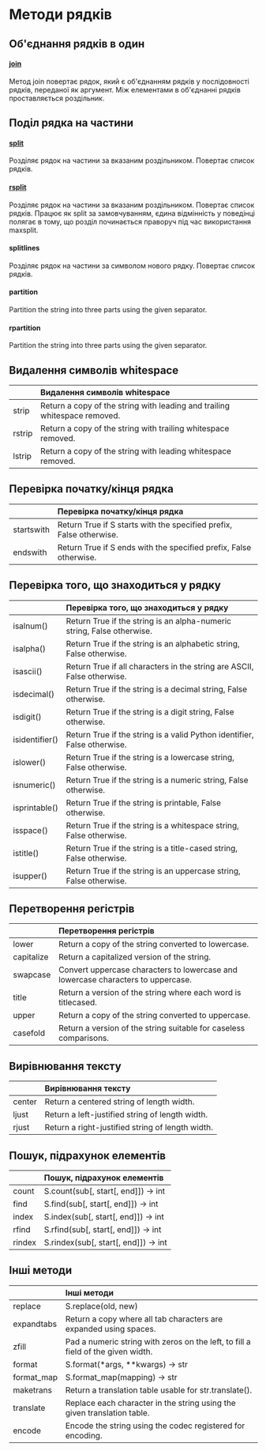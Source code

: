 # Методи рядків

## Об'єднання рядків в один

#### [join](/reference/string/methods/join/)

Метод join повертає рядок, який є об'єднанням рядків у послідовності рядків,
переданої як аргумент. Між елементами в об'єднанні рядків проставляється роздільник.

## Поділ рядка на частини

#### [split](/reference/string/methods/split/)

Розділяє рядок на частини за вказаним роздільником. Повертає список рядків.

#### [rsplit](/reference/string/methods/rsplit/)

Розділяє рядок на частини за вказаним роздільником. Повертає список рядків.
Працює як split за замовчуванням, єдина відмінність у поведінці полягає в тому,
що розділ починається праворуч під час використання maxsplit.

#### splitlines

Розділяє рядок на частини за символом нового рядку. Повертає список рядків.

#### partition

Partition the string into three parts using the given separator.

#### rpartition

Partition the string into three parts using the given separator.


## Видалення символів whitespace

| | Видалення символів whitespace |
|:-------|:--------------------------------------------------------------------------|
| strip  | Return a copy of the string with leading and trailing whitespace removed. |
| rstrip | Return a copy of the string with trailing whitespace removed.             |
| lstrip | Return a copy of the string with leading whitespace removed.              |

## Перевірка початку/кінця рядка

| |  Перевірка початку/кінця рядка |
|----------------|:-------------------------------------------------------------------------|
| startswith     | Return True if S starts with the specified prefix, False otherwise.      |
| endswith       | Return True if S ends with the specified prefix, False otherwise.      |


## Перевірка того, що знаходиться у рядку

|  | Перевірка того, що знаходиться у рядку |
|:------------------|:-------------------------------------------------------------------------|
| isalnum()      | Return True if the string is an alpha-numeric string, False otherwise.   |
| isalpha()      | Return True if the string is an alphabetic string, False otherwise.      |
| isascii()      | Return True if all characters in the string are ASCII, False otherwise.  |
| isdecimal()    | Return True if the string is a decimal string, False otherwise.          |
| isdigit()      | Return True if the string is a digit string, False otherwise.            |
| isidentifier() | Return True if the string is a valid Python identifier, False otherwise. |
| islower()      | Return True if the string is a lowercase string, False otherwise.        |
| isnumeric()    | Return True if the string is a numeric string, False otherwise.          |
| isprintable()  | Return True if the string is printable, False otherwise.                 |
| isspace()      | Return True if the string is a whitespace string, False otherwise.       |
| istitle()      | Return True if the string is a title-cased string, False otherwise.      |
| isupper()      | Return True if the string is an uppercase string, False otherwise.       |


## Перетворення регістрів

|            | Перетворення регістрів |
|:-----------|:---------------------------------------------------------------------------------|
| lower      | Return a copy of the string converted to lowercase.                              |
| capitalize | Return a capitalized version of the string.                                      |
| swapcase   | Convert uppercase characters to lowercase and lowercase characters to uppercase. |
| title      | Return a version of the string where each word is titlecased.                    |
| upper      | Return a copy of the string converted to uppercase.                              |
| casefold   | Return a version of the string suitable for caseless comparisons.                |



## Вирівнювання тексту

|  | Вирівнювання тексту |
|:-------------------------------------|:---------------------------------------------------------------------------------|
| center | Return a centered string of length width.                                        |
| ljust  | Return a left-justified string of length width.                                  |
| rjust  | Return a right-justified string of length width.                                 |


## Пошук, підрахунок елементів

| | Пошук, підрахунок елементів |
|:--------|:-------------------------------------|
| count   | S.count(sub[, start[, end]]) -> int  |
| find    | S.find(sub[, start[, end]]) -> int   |
| index   | S.index(sub[, start[, end]]) -> int  |
| rfind   | S.rfind(sub[, start[, end]]) -> int  |
| rindex  | S.rindex(sub[, start[, end]]) -> int |

## Інші методи

| | Інші методи |
|:----------------------------------------|:------------------------------------|
| replace | S.replace(old, new)                  |
| expandtabs | Return a copy where all tab characters are expanded using spaces.       |
| zfill                | Pad a numeric string with zeros on the left, to fill a field of the given width. |
| format     | S.format(*args, **kwargs) -> str  |
| format_map | S.format_map(mapping) -> str  |
| maketrans  | Return a translation table usable for str.translate(). |
| translate  | Replace each character in the string using the given translation table. |
| encode   | Encode the string using the codec registered for encoding.              |

